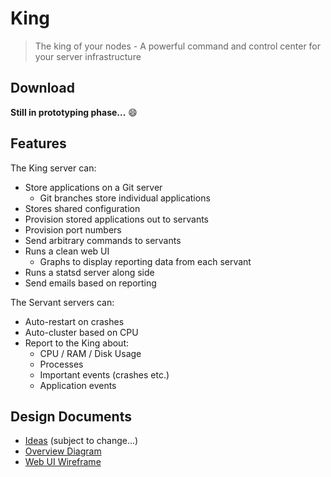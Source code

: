 King
=========

> The king of your nodes - A powerful command and control center for your server infrastructure

## Download

**Still in prototyping phase...** :smile:

## Features

The King server can:

* Store applications on a Git server
  * Git branches store individual applications
* Stores shared configuration
* Provision stored applications out to servants
* Provision port numbers
* Send arbitrary commands to servants
* Runs a clean web UI
  * Graphs to display reporting data from each servant
* Runs a statsd server along side
* Send emails based on reporting

The Servant servers can:

* Auto-restart on crashes
* Auto-cluster based on CPU
* Report to the King about:
  * CPU / RAM / Disk Usage
  * Processes
  * Important events (crashes etc.)
  * Application events

## Design Documents

* [Ideas](https://docs.google.com/document/d/12lMrzcAQOT2BrpiqchGjwtftis3f0LS8QRIFSiNqklE/edit?usp=sharing) (subject to change...)
* [Overview Diagram](https://docs.google.com/drawings/d/1MZyNft8rYvSHDf5R_ueCuiymenWsZFnufB0OLr75gP4/edit?usp=sharing)
* [Web UI Wireframe](https://docs.google.com/drawings/d/1jNrPZKfDorwkJAw64EFu2PrHPD9q9WxSKRYc3_SAgm4/edit)
